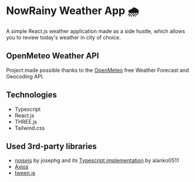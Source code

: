 ﻿# NowRainy Weather App 🌧️
A simple React.js weather application made as a side hustle, which allows you to review today's weather in city of choice.

## OpenMeteo Weather API
Project made possible thanks to the [OpenMeteo](https://open-meteo.com/) free Weather Forecast and Geocoding API.

## Technologies
 - Typescript
 - React.js
 - THREE.js
 - Tailwind.css

## Used 3rd-party libraries
- [noisejs](https://github.com/josephg/noisejs) by josephg and its [Typescript implementation](https://github.com/alanko0511/noisejs-typescript) by alanko0511
- [Axios](https://github.com/axios/axios)
- [tween.js](https://github.com/tweenjs/tween.js/)
